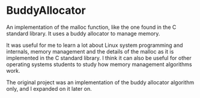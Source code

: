 # BuddyAllocator

An implementation of the malloc function, like the one found in the C standard library. It uses a buddy allocator to manage memory.

It was useful for me to learn a lot about Linux system programming and internals, memory management and the details of the malloc as it is implemented in the C standard library. I think it can also be useful for other operating systems students to study how memory management algorithms work.

The original project was an implementation of the buddy allocator algorithm only, and I expanded on it later on.

